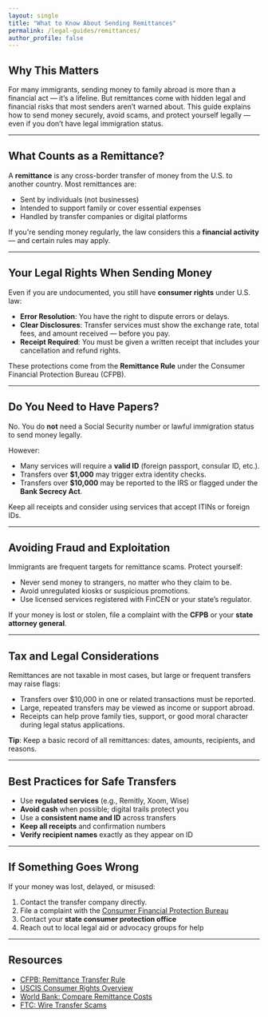 ```yaml
---
layout: single
title: "What to Know About Sending Remittances"
permalink: /legal-guides/remittances/
author_profile: false
---
```


## Why This Matters

For many immigrants, sending money to family abroad is more than a financial act — it’s a lifeline. But remittances come with hidden legal and financial risks that most senders aren’t warned about. This guide explains how to send money securely, avoid scams, and protect yourself legally — even if you don’t have legal immigration status.

---

## What Counts as a Remittance?

A **remittance** is any cross-border transfer of money from the U.S. to another country. Most remittances are:

- Sent by individuals (not businesses)
- Intended to support family or cover essential expenses
- Handled by transfer companies or digital platforms

If you're sending money regularly, the law considers this a **financial activity** — and certain rules may apply.

---

## Your Legal Rights When Sending Money

Even if you are undocumented, you still have **consumer rights** under U.S. law:

- **Error Resolution**: You have the right to dispute errors or delays.
- **Clear Disclosures**: Transfer services must show the exchange rate, total fees, and amount received — before you pay.
- **Receipt Required**: You must be given a written receipt that includes your cancellation and refund rights.

These protections come from the **Remittance Rule** under the Consumer Financial Protection Bureau (CFPB).

---

## Do You Need to Have Papers?

No. You do **not** need a Social Security number or lawful immigration status to send money legally.

However:

- Many services will require a **valid ID** (foreign passport, consular ID, etc.).
- Transfers over **$1,000** may trigger extra identity checks.
- Transfers over **$10,000** may be reported to the IRS or flagged under the **Bank Secrecy Act**.

Keep all receipts and consider using services that accept ITINs or foreign IDs.

---

## Avoiding Fraud and Exploitation

Immigrants are frequent targets for remittance scams. Protect yourself:

- Never send money to strangers, no matter who they claim to be.
- Avoid unregulated kiosks or suspicious promotions.
- Use licensed services registered with FinCEN or your state’s regulator.

If your money is lost or stolen, file a complaint with the **CFPB** or your **state attorney general**.

---

## Tax and Legal Considerations

Remittances are not taxable in most cases, but large or frequent transfers may raise flags:

- Transfers over $10,000 in one or related transactions must be reported.
- Large, repeated transfers may be viewed as income or support abroad.
- Receipts can help prove family ties, support, or good moral character during legal status applications.

**Tip**: Keep a basic record of all remittances: dates, amounts, recipients, and reasons.

---

## Best Practices for Safe Transfers

- Use **regulated services** (e.g., Remitly, Xoom, Wise)
- **Avoid cash** when possible; digital trails protect you
- Use a **consistent name and ID** across transfers
- **Keep all receipts** and confirmation numbers
- **Verify recipient names** exactly as they appear on ID

---

## If Something Goes Wrong

If your money was lost, delayed, or misused:

1. Contact the transfer company directly.
2. File a complaint with the [Consumer Financial Protection Bureau](https://www.consumerfinance.gov/complaint/)
3. Contact your **state consumer protection office**
4. Reach out to local legal aid or advocacy groups for help

---

## Resources

- [CFPB: Remittance Transfer Rule](https://www.consumerfinance.gov/)
- [USCIS Consumer Rights Overview](https://www.uscis.gov/)
- [World Bank: Compare Remittance Costs](https://remittanceprices.worldbank.org/)
- [FTC: Wire Transfer Scams](https://consumer.ftc.gov/)